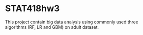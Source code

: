 # STAT418hw3

This project contain big data analysis using commonly used three algorithms (RF, LR and GBM) on adult dataset.
